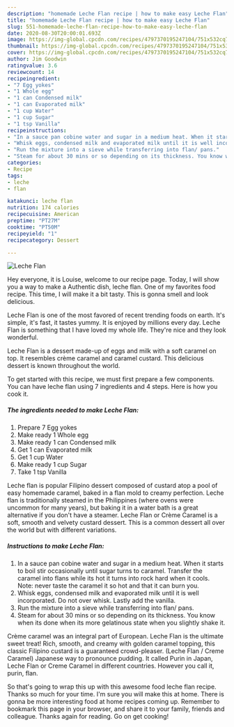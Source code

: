```yaml
---
description: "homemade Leche Flan recipe | how to make easy Leche Flan"
title: "homemade Leche Flan recipe | how to make easy Leche Flan"
slug: 551-homemade-leche-flan-recipe-how-to-make-easy-leche-flan
date: 2020-08-30T20:00:01.693Z
image: https://img-global.cpcdn.com/recipes/4797370195247104/751x532cq70/leche-flan-recipe-main-photo.jpg
thumbnail: https://img-global.cpcdn.com/recipes/4797370195247104/751x532cq70/leche-flan-recipe-main-photo.jpg
cover: https://img-global.cpcdn.com/recipes/4797370195247104/751x532cq70/leche-flan-recipe-main-photo.jpg
author: Jim Goodwin
ratingvalue: 3.6
reviewcount: 14
recipeingredient:
- "7 Egg yokes"
- "1 Whole egg"
- "1 can Condensed milk"
- "1 can Evaporated milk"
- "1 cup Water"
- "1 cup Sugar"
- "1 tsp Vanilla"
recipeinstructions:
- "In a sauce pan cobine water and sugar in a medium heat. When it starts to boil stir occasionally until sugar turns to caramel. Transfer the caramel into flans while its hot it turns into rock hard when it cools. Note: never taste the caramel it so hot and that it can burn you."
- "Whisk eggs, condensed milk and evaporated milk until it is well incorporated. Do not over whisk. Lastly add the vanilla."
- "Run the mixture into a sieve while transferring into flan/ pans."
- "Steam for about 30 mins or so depending on its thickness. You know when its done when its more gelatinous state when you slightly shake it."
categories:
- Recipe
tags:
- leche
- flan

katakunci: leche flan 
nutrition: 174 calories
recipecuisine: American
preptime: "PT27M"
cooktime: "PT50M"
recipeyield: "1"
recipecategory: Dessert

---
```



![Leche Flan](https://img-global.cpcdn.com/recipes/4797370195247104/751x532cq70/leche-flan-recipe-main-photo.jpg)

Hey everyone, it is Louise, welcome to our recipe page. Today, I will show you a way to make a Authentic dish, leche flan. One of my favorites food recipe. This time, I will make it a bit tasty. This is gonna smell and look delicious.

Leche Flan is one of the most favored of recent trending foods on earth. It's simple, it's fast, it tastes yummy. It is enjoyed by millions every day. Leche Flan is something that I have loved my whole life. They're nice and they look wonderful.

Leche Flan is a dessert made-up of eggs and milk with a soft caramel on top. It resembles crème caramel and caramel custard. This delicious dessert is known throughout the world.


To get started with this recipe, we must first prepare a few components. You can have leche flan using 7 ingredients and 4 steps. Here is how you cook it.

<!--inarticleads1-->

##### The ingredients needed to make Leche Flan:

1. Prepare 7 Egg yokes
1. Make ready 1 Whole egg
1. Make ready 1 can Condensed milk
1. Get 1 can Evaporated milk
1. Get 1 cup Water
1. Make ready 1 cup Sugar
1. Take 1 tsp Vanilla


Leche flan is popular Filipino dessert composed of custard atop a pool of easy homemade caramel, baked in a flan mold to creamy perfection. Leche flan is traditionally steamed in the Philippines (where ovens were uncommon for many years), but baking it in a water bath is a great alternative if you don&#39;t have a steamer. Leche Flan or Crème Caramel is a soft, smooth and velvety custard dessert. This is a common dessert all over the world but with different variations. 

<!--inarticleads2-->

##### Instructions to make Leche Flan:

1. In a sauce pan cobine water and sugar in a medium heat. When it starts to boil stir occasionally until sugar turns to caramel. Transfer the caramel into flans while its hot it turns into rock hard when it cools. Note: never taste the caramel it so hot and that it can burn you.
1. Whisk eggs, condensed milk and evaporated milk until it is well incorporated. Do not over whisk. Lastly add the vanilla.
1. Run the mixture into a sieve while transferring into flan/ pans.
1. Steam for about 30 mins or so depending on its thickness. You know when its done when its more gelatinous state when you slightly shake it.


Crème caramel was an integral part of European. Leche Flan is the ultimate sweet treat! Rich, smooth, and creamy with golden caramel topping, this classic Filipino custard is a guaranteed crowd-pleaser. (Leche Flan / Creme Caramel) Japanese way to pronounce pudding. It called Purin in Japan, Leche Flan or Creme Caramel in different countries. However you call it, purin, flan. 

So that's going to wrap this up with this awesome food leche flan recipe. Thanks so much for your time. I'm sure you will make this at home. There is gonna be more interesting food at home recipes coming up. Remember to bookmark this page in your browser, and share it to your family, friends and colleague. Thanks again for reading. Go on get cooking!
